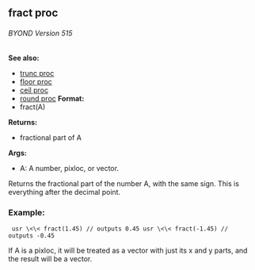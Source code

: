## fract proc 
###### BYOND Version 515
**See also:**
+   [trunc proc](/ref/proc/trunc.md) 
+   [floor proc](/ref/proc/floor.md) 
+   [ceil proc](/ref/proc/ceil.md) 
+   [round proc](/ref/proc/round.md) <!-- -->
**Format:**
+   fract(A)
<!-- -->
**Returns:**
+   fractional part of A
<!-- -->
**Args:**
+   A: A number, pixloc, or vector.


Returns the fractional part of the number A, with the same
sign. This is everything after the decimal point.
### Example:

```
 usr \<\< fract(1.45) // outputs 0.45 usr \<\< fract(-1.45) //
outputs -0.45 
```
 

If A is a pixloc, it will be treated
as a vector with just its x and y parts, and the result will be a
vector.